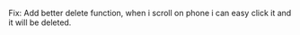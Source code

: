 Fix: Add better delete function, when i scroll on phone i can easy click it and it will be deleted.
